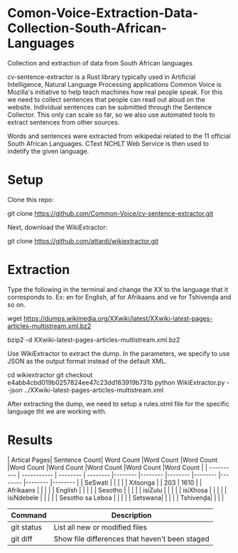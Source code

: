 # Comon-Voice-Extraction-Data-Collection-South-African-Languages
Collection and extraction of data from South African languages


cv-sentence-extractor is a Rust library typically used in Artificial Intelligence, Natural Language Processing applications
Common Voice is Mozilla's initiative to help teach machines how real people speak. For this we need to collect sentences that people can read out aloud on the website. Individual sentences can be submitted through the Sentence Collector. This only can scale so far, so we also use automated tools to extract sentences from other sources.

Words and sentences were extracted from wikipedai related to the 11 official South African Languages. 
CText NCHLT Web Service is then used to indetify the given language.

# Setup

Clone this repo:

git clone https://github.com/Common-Voice/cv-sentence-extractor.git

Next, download the WikiExtractor:

git clone https://github.com/attardi/wikiextractor.git

# Extraction
Type the following in the terminal and change the XX to the language that it corresponds to. Ex: en for English, af for Afrikaans and ve for Tshivenḓa and so on.

wget https://dumps.wikimedia.org/XXwiki/latest/XXwiki-latest-pages-articles-multistream.xml.bz2

bzip2 -d XXwiki-latest-pages-articles-multistream.xml.bz2


Use WikiExtractor to extract the dump. In the parameters, we specify to use JSON as the output format instead of the default XML.

cd wikiextractor
git checkout e4abb4cbd019b0257824ee47c23dd163919b731b
python WikiExtractor.py --json ../XXwiki-latest-pages-articles-multistream.xml

After extracting the dump, we need to setup a rules.otml file for the specific language tht we are working with.


# Results


| Artical Pages| Sentence Count| Word Count |Word Count |Word Count |Word Count |Word Count |Word Count |Word Count |Word Count |
| ---------- | ----------- | -------- | -------- |-------- |-------- |-------- |-------- |-------- |-------- |-------- |
| SeSwati |  |  |  |
| Xitsonga |  | 203 | 1610  |
| Afrikaans |  |  |  |
| English |  |  |  |
| Sesotho | |  |  |
| isiZulu |  |  |  |
| isiXhosa |  |  |  |
| isiNdebele |  |  |  |
| Sesotho sa Leboa |  |  |  |
| Setswana|  |  |  |
| Tshivenḓa|  |  |  |


| Command | Description |
| --- | --- |
| git status | List all new or modified files |
| git diff | Show file differences that haven't been staged |

